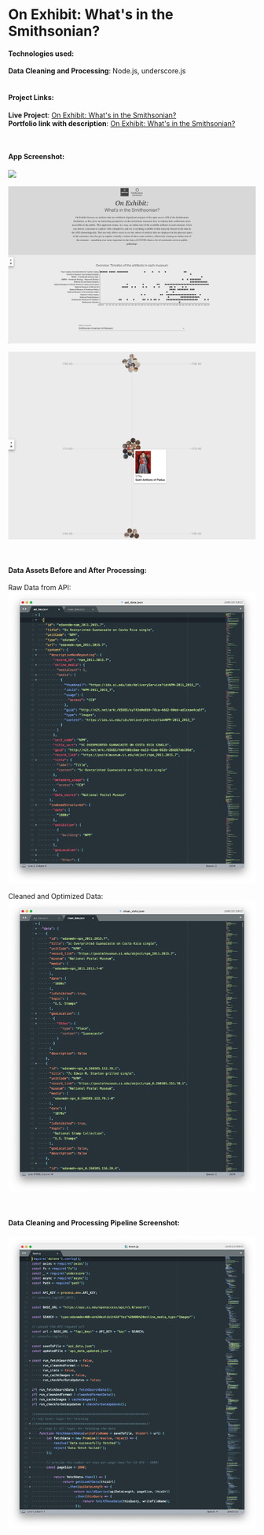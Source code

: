 # On Exhibit: What's in the Smithsonian?

#### Technologies used:
**Data Cleaning and Processing**: Node.js, underscore.js
<br>
<br>

#### Project Links:
**Live Project**: [On Exhibit: What's in the Smithsonian?](https://yoanacodes.github.io/projects/on_exhibit/) <br>
**Portfolio link with description**: [On Exhibit: What's in the Smithsonian?](https://yoanacodes.github.io/onexhibit) 


<br>

#### App Screenshot:
![](../splash_page.png)

![](../overview.png)

![](../timeline.png)

<br>

#### Data Assets Before and After Processing:

Raw Data from API:
![](../data_before.png)

Cleaned and Optimized Data:
![](../data_after.png)

<br>

#### Data Cleaning and Processing Pipeline Screenshot:

![](../data_cleaning.png)

